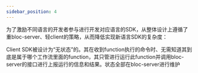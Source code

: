 ```yaml
---
sidebar_position: 4
---
```


为了激励不同语言的开发者参与进行开发对应语言的SDK，从整体设计上遵循了重bloc-server、轻client的策略，从而降低实现新语言SDK的复杂度：

Client SDK被设计为“无状态”的。其在收到function执行的命令时、无需知道其到底是属于哪个工作流里面的function，其只管进行运行此function并调用bloc-server的接口进行上报运行的信息和结果。状态全部在bloc-server进行维护